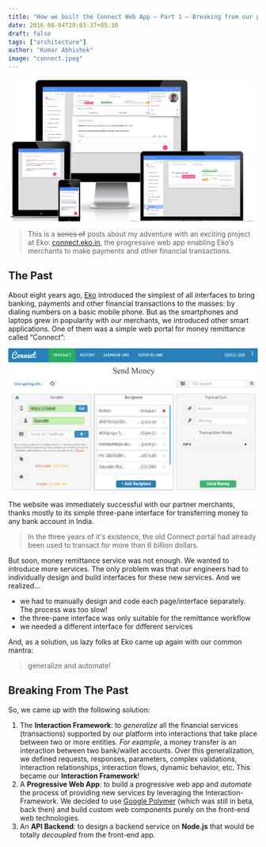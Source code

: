 ```yaml
---
title: "How we built the Connect Web App – Part 1 – Breaking from our past"
date: 2016-08-04T20:03:37+05:30
draft: false
tags: ["architecture"]
author: "Kumar Abhishek"
image: "connect.jpeg"
---
```



![Connect Screenshot](connect.jpeg)

> This is a ~~series of~~ posts about my adventure with an exciting project at Eko:  [connect.eko.in](https://connect.eko.in), the progressive web app enabling Eko‘s merchants to make payments and other financial transactions.

## The Past
About eight years ago, [Eko](https://eko.in) introduced the simplest of all interfaces to bring banking, payments and other financial transactions to the masses: by dialing numbers on a basic mobile phone. But as the smartphones and laptops grew in popularity with our merchants, we introduced other smart applications. One of them was a simple web portal for money remittance called “Connect”:

![Old Connect Screenshot](old-connect.jpeg)

The website was immediately successful with our partner merchants, thanks mostly to its simple three-pane interface for transferring money to any bank account in India.

> In the three years of it's existence, the old Connect portal had already been used to transact for more than 6 billion dollars.


But soon, money remittance service was not enough. We wanted to introduce more services. The only problem was that our engineers had to individually design and build interfaces for these new services. And we realized…

- we had to manually design and code each page/interface separately. The process was too slow!
- the three-pane interface was only suitable for the remittance workflow
- we needed a different interface for different services

And, as a solution, us lazy folks at Eko came up again with our common mantra:

> generalize and automate!


## Breaking From The Past

So, we came up with the following solution:

1. The **Interaction Framework**: to _generalize_ all the financial services (transactions) supported by our platform into interactions that take place between two or more entities. _For example_, a money transfer is an interaction between two bank/wallet accounts. Over this generalization, we defined requests, responses, parameters, complex validations, interaction relationships, interaction flows, dynamic behavior, etc. This became our **Interaction Framework**!
2. A **Progressive Web App**: to build a progressive web app and _automate_ the process of providing new services by leveraging the Interaction-Framework. We decided to use [Google Polymer](https://www.polymer-project.org) (which was still in beta, back then) and build custom web components purely on the front-end web technologies.
3. An **API Backend**: to design a backend service on **Node.js** that would be totally _decoupled_ from the front-end app.

